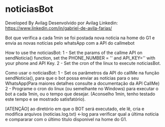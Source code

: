# noticiasBot
Developed By Avilag
Desenvolvido por Avilag
Linkedin: https://www.linkedin.com/in/gabriel-de-avila-farias/

Bot que verifica a cada 1min se foi postada nova noticia na home do G1 e envia as novas notícias pelo whatsApp com a API do callmebot

How to use the noticiasBot:
1 - Set the params of the callme API on sendNoticia() function, set the PHONE_NUMBER = '' and API_KEY='' with your phone and API Key.
2 - Set the cron of the linux to execute noticiasBot.

Como usar o noticiasBot:
1 - Set os parâmetros da API do callMe na função sendNoticia(), para que o bot possa enviar as notícias para o seu WhatsApp(Para maiores detalhes consulte a documentação da API CallMe)
2 - Programe o cron do linux (ou semelhante no Windows) para executar o bot a cada 1min, ou o tempo que desejar. (Aconselho 1min, tenho testado este tempo e se mostrado satisfatório).

[ATENÇÃO] ao diretório em que o BOT será executado, ele lê, cria e modifica arquivos (noticias.log.txt) <-log para verificar qual a última noticia e compararar com o último titulo disponível na home do G1.

